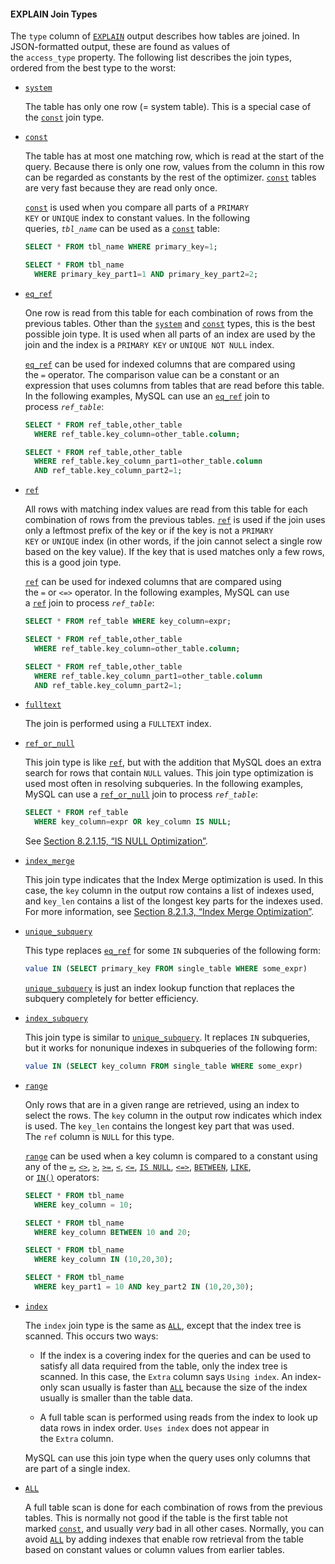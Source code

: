 #### EXPLAIN Join Types

The `type` column of [`EXPLAIN`](https://dev.mysql.com/doc/refman/8.0/en/explain.html "13.8.2 EXPLAIN Statement") output describes how tables are joined. In JSON-formatted output, these are found as values of the `access_type` property. The following list describes the join types, ordered from the best type to the worst:

-   [`system`](https://dev.mysql.com/doc/refman/8.0/en/explain-output.html#jointype_system)
    
    The table has only one row (= system table). This is a special case of the [`const`](https://dev.mysql.com/doc/refman/8.0/en/explain-output.html#jointype_const) join type.
    
-   [`const`](https://dev.mysql.com/doc/refman/8.0/en/explain-output.html#jointype_const)
    
    The table has at most one matching row, which is read at the start of the query. Because there is only one row, values from the column in this row can be regarded as constants by the rest of the optimizer. [`const`](https://dev.mysql.com/doc/refman/8.0/en/explain-output.html#jointype_const) tables are very fast because they are read only once.
    
    [`const`](https://dev.mysql.com/doc/refman/8.0/en/explain-output.html#jointype_const) is used when you compare all parts of a `PRIMARY KEY` or `UNIQUE` index to constant values. In the following queries, _`tbl_name`_ can be used as a [`const`](https://dev.mysql.com/doc/refman/8.0/en/explain-output.html#jointype_const) table:
    
    ```sql
    SELECT * FROM tbl_name WHERE primary_key=1;
    
    SELECT * FROM tbl_name
      WHERE primary_key_part1=1 AND primary_key_part2=2;
    ```
    
-   [`eq_ref`](https://dev.mysql.com/doc/refman/8.0/en/explain-output.html#jointype_eq_ref)
    
    One row is read from this table for each combination of rows from the previous tables. Other than the [`system`](https://dev.mysql.com/doc/refman/8.0/en/explain-output.html#jointype_system) and [`const`](https://dev.mysql.com/doc/refman/8.0/en/explain-output.html#jointype_const) types, this is the best possible join type. It is used when all parts of an index are used by the join and the index is a `PRIMARY KEY` or `UNIQUE NOT NULL` index.
    
    [`eq_ref`](https://dev.mysql.com/doc/refman/8.0/en/explain-output.html#jointype_eq_ref) can be used for indexed columns that are compared using the `=` operator. The comparison value can be a constant or an expression that uses columns from tables that are read before this table. In the following examples, MySQL can use an [`eq_ref`](https://dev.mysql.com/doc/refman/8.0/en/explain-output.html#jointype_eq_ref) join to process _`ref_table`_:
    
    ```sql
    SELECT * FROM ref_table,other_table
      WHERE ref_table.key_column=other_table.column;
    
    SELECT * FROM ref_table,other_table
      WHERE ref_table.key_column_part1=other_table.column
      AND ref_table.key_column_part2=1;
    ```
    
-   [`ref`](https://dev.mysql.com/doc/refman/8.0/en/explain-output.html#jointype_ref)
    
    All rows with matching index values are read from this table for each combination of rows from the previous tables. [`ref`](https://dev.mysql.com/doc/refman/8.0/en/explain-output.html#jointype_ref) is used if the join uses only a leftmost prefix of the key or if the key is not a `PRIMARY KEY` or `UNIQUE` index (in other words, if the join cannot select a single row based on the key value). If the key that is used matches only a few rows, this is a good join type.
    
    [`ref`](https://dev.mysql.com/doc/refman/8.0/en/explain-output.html#jointype_ref) can be used for indexed columns that are compared using the `=` or `<=>` operator. In the following examples, MySQL can use a [`ref`](https://dev.mysql.com/doc/refman/8.0/en/explain-output.html#jointype_ref) join to process _`ref_table`_:
    
    ```sql
    SELECT * FROM ref_table WHERE key_column=expr;
    
    SELECT * FROM ref_table,other_table
      WHERE ref_table.key_column=other_table.column;
    
    SELECT * FROM ref_table,other_table
      WHERE ref_table.key_column_part1=other_table.column
      AND ref_table.key_column_part2=1;
    ```
    
-   [`fulltext`](https://dev.mysql.com/doc/refman/8.0/en/explain-output.html#jointype_fulltext)
    
    The join is performed using a `FULLTEXT` index.
    
-   [`ref_or_null`](https://dev.mysql.com/doc/refman/8.0/en/explain-output.html#jointype_ref_or_null)
    
    This join type is like [`ref`](https://dev.mysql.com/doc/refman/8.0/en/explain-output.html#jointype_ref), but with the addition that MySQL does an extra search for rows that contain `NULL` values. This join type optimization is used most often in resolving subqueries. In the following examples, MySQL can use a [`ref_or_null`](https://dev.mysql.com/doc/refman/8.0/en/explain-output.html#jointype_ref_or_null) join to process _`ref_table`_:
    
    ```sql
    SELECT * FROM ref_table
      WHERE key_column=expr OR key_column IS NULL;
    ```
    
    See [Section 8.2.1.15, “IS NULL Optimization”](https://dev.mysql.com/doc/refman/8.0/en/is-null-optimization.html "8.2.1.15 IS NULL Optimization").
    
-   [`index_merge`](https://dev.mysql.com/doc/refman/8.0/en/explain-output.html#jointype_index_merge)
    
    This join type indicates that the Index Merge optimization is used. In this case, the `key` column in the output row contains a list of indexes used, and `key_len` contains a list of the longest key parts for the indexes used. For more information, see [Section 8.2.1.3, “Index Merge Optimization”](https://dev.mysql.com/doc/refman/8.0/en/index-merge-optimization.html "8.2.1.3 Index Merge Optimization").
    
-   [`unique_subquery`](https://dev.mysql.com/doc/refman/8.0/en/explain-output.html#jointype_unique_subquery)
    
    This type replaces [`eq_ref`](https://dev.mysql.com/doc/refman/8.0/en/explain-output.html#jointype_eq_ref) for some `IN` subqueries of the following form:
    
    ```sql
    value IN (SELECT primary_key FROM single_table WHERE some_expr)
    ```
    
    [`unique_subquery`](https://dev.mysql.com/doc/refman/8.0/en/explain-output.html#jointype_unique_subquery) is just an index lookup function that replaces the subquery completely for better efficiency.
    
-   [`index_subquery`](https://dev.mysql.com/doc/refman/8.0/en/explain-output.html#jointype_index_subquery)
    
    This join type is similar to [`unique_subquery`](https://dev.mysql.com/doc/refman/8.0/en/explain-output.html#jointype_unique_subquery). It replaces `IN` subqueries, but it works for nonunique indexes in subqueries of the following form:
    
    ```sql
    value IN (SELECT key_column FROM single_table WHERE some_expr)
    ```
    
-   [`range`](https://dev.mysql.com/doc/refman/8.0/en/explain-output.html#jointype_range)
    
    Only rows that are in a given range are retrieved, using an index to select the rows. The `key` column in the output row indicates which index is used. The `key_len` contains the longest key part that was used. The `ref` column is `NULL` for this type.
    
    [`range`](https://dev.mysql.com/doc/refman/8.0/en/explain-output.html#jointype_range) can be used when a key column is compared to a constant using any of the [`=`](https://dev.mysql.com/doc/refman/8.0/en/comparison-operators.html#operator_equal), [`<>`](https://dev.mysql.com/doc/refman/8.0/en/comparison-operators.html#operator_not-equal), [`>`](https://dev.mysql.com/doc/refman/8.0/en/comparison-operators.html#operator_greater-than), [`>=`](https://dev.mysql.com/doc/refman/8.0/en/comparison-operators.html#operator_greater-than-or-equal), [`<`](https://dev.mysql.com/doc/refman/8.0/en/comparison-operators.html#operator_less-than), [`<=`](https://dev.mysql.com/doc/refman/8.0/en/comparison-operators.html#operator_less-than-or-equal), [`IS NULL`](https://dev.mysql.com/doc/refman/8.0/en/comparison-operators.html#operator_is-null), [`<=>`](https://dev.mysql.com/doc/refman/8.0/en/comparison-operators.html#operator_equal-to), [`BETWEEN`](https://dev.mysql.com/doc/refman/8.0/en/comparison-operators.html#operator_between), [`LIKE`](https://dev.mysql.com/doc/refman/8.0/en/string-comparison-functions.html#operator_like), or [`IN()`](https://dev.mysql.com/doc/refman/8.0/en/comparison-operators.html#operator_in) operators:
    
    ```sql
    SELECT * FROM tbl_name
      WHERE key_column = 10;
    
    SELECT * FROM tbl_name
      WHERE key_column BETWEEN 10 and 20;
    
    SELECT * FROM tbl_name
      WHERE key_column IN (10,20,30);
    
    SELECT * FROM tbl_name
      WHERE key_part1 = 10 AND key_part2 IN (10,20,30);
    ```
    
-   [`index`](https://dev.mysql.com/doc/refman/8.0/en/explain-output.html#jointype_index)
    
    The `index` join type is the same as [`ALL`](https://dev.mysql.com/doc/refman/8.0/en/explain-output.html#jointype_all), except that the index tree is scanned. This occurs two ways:
    
    -   If the index is a covering index for the queries and can be used to satisfy all data required from the table, only the index tree is scanned. In this case, the `Extra` column says `Using index`. An index-only scan usually is faster than [`ALL`](https://dev.mysql.com/doc/refman/8.0/en/explain-output.html#jointype_all) because the size of the index usually is smaller than the table data.
        
    -   A full table scan is performed using reads from the index to look up data rows in index order. `Uses index` does not appear in the `Extra` column.
        
    
    MySQL can use this join type when the query uses only columns that are part of a single index.
    
-   [`ALL`](https://dev.mysql.com/doc/refman/8.0/en/explain-output.html#jointype_all)
    
    A full table scan is done for each combination of rows from the previous tables. This is normally not good if the table is the first table not marked [`const`](https://dev.mysql.com/doc/refman/8.0/en/explain-output.html#jointype_const), and usually _very_ bad in all other cases. Normally, you can avoid [`ALL`](https://dev.mysql.com/doc/refman/8.0/en/explain-output.html#jointype_all) by adding indexes that enable row retrieval from the table based on constant values or column values from earlier tables.